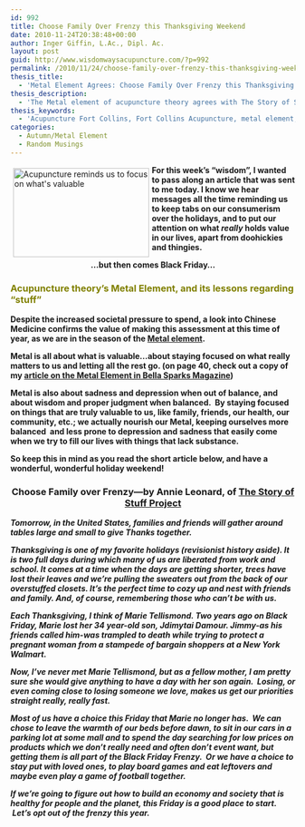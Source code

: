 ```yaml
---
id: 992
title: Choose Family Over Frenzy this Thanksgiving Weekend
date: 2010-11-24T20:38:48+00:00
author: Inger Giffin, L.Ac., Dipl. Ac.
layout: post
guid: http://www.wisdomwaysacupuncture.com/?p=992
permalink: /2010/11/24/choose-family-over-frenzy-this-thanksgiving-weekend/
thesis_title:
  - 'Metal Element Agrees: Choose Family Over Frenzy this Thanksgiving'
thesis_description:
  - 'The Metal element of acupuncture theory agrees with The Story of Stuff: Choose what actually brings us value, over mindless STUFF, this holiday'
thesis_keywords:
  - 'Acupuncture Fort Collins, Fort Collins Acupuncture, metal element, '
categories:
  - Autumn/Metal Element
  - Random Musings
---
```

<img class="" style="margin: 5px; border: 0pt none;" title="Acupuncture reminds us what is valuable." src="https://origin.ih.constantcontact.com/fs085/1102844965003/img/53.jpg" alt="Acupuncture reminds us to focus on what's valuable" width="240" height="157" align="left" border="0" hspace="5" vspace="5" />

<div>
  <strong>For this week&#8217;s &#8220;wisdom&#8221;, I wanted to pass along an article that was sent to me today. I know we hear messages all the time reminding us to keep tabs on our consumerism over the holidays, and to put our attention on what</strong><strong><em> really</em></strong><strong> holds value in our lives, apart from doohickies and thingies.</strong>
</div>

<p style="text-align: center;">
  <strong><strong>&#8230;but then comes Black Friday&#8230;</strong></strong>
</p>

<div>
  <h3>
    <span style="color: #808000;"><strong>Acupuncture theory&#8217;s Metal Element, and its lessons regarding &#8220;stuff&#8221;</strong></span>
  </h3>
  
  <p>
    <strong>Despite the increased societal pressure to spend, a look into Chinese Medicine confirms the value of making this assessment at this time of year, as we are in the season of the <a href="http://www.wisdomwaysacupuncture.com/2017/10/15/metal-element-video-live/">Metal element</a>.  </strong>
  </p>
  
  <p>
    <strong>Metal is all about what is valuable&#8230;about staying focused on what really matters to us and letting all the rest go. (on page 40, check out a copy of my <a href="http://www.wisdomwaysacupuncture.com/2016/11/05/metal-season-the-time-for-learning-about-letting-go-but-that-whats-of-value-remains/" target="_blank" rel="noopener">article on the Metal Element in Bella Sparks Magazine</a>)</strong>
  </p>
  
  <p>
    <strong>Metal is also about sadness and depression when out of balance, and about wisdom and proper judgment when balanced.  By staying focused on things that are truly valuable to us, like family, friends, our health, our community, etc.; we actually nourish our Metal, keeping ourselves more balanced  and less prone to depression and sadness that easily come when we try to fill our lives with things that lack substance.</strong>
  </p>
  
  <p>
    <strong>So keep this in mind as you read the short article below, and have a wonderful, wonderful holiday weekend!</strong>
  </p>
  
  <h3 style="text-align: center;">
    <strong>Choose Family over Frenzy&#8212;by Annie Leonard, of <a href="http://r20.rs6.net/tn.jsp?llr=lem6kddab&et=1103970353429&s=0&e=001ZEU46hwRMqFCDJRB5KjbStUt_lE59_dAKKh5n3kTc2ZxX4tP3NanYikYLc-iZ2k4FiIFRexTHlC1KxhpcdQKMKWr1CAQZrYRiEqxPSuHnFUP9-4J6D9qKg==" target="_blank" rel="noopener">The Story of Stuff Project</a></strong>
  </h3>
  
  <p>
    <strong> <em>Tomorrow, in the United States, families and friends will gather around tables large and small to give Thanks together.</em></strong>
  </p>
  
  <p>
    <em><strong>Thanksgiving is one of my favorite holidays (revisionist history aside). It is two full days during which many of us are liberated from work and school. It comes at a time when the days are getting shorter, trees have lost their leaves and we&#8217;re pulling the sweaters out from the back of our overstuffed closets. It&#8217;s the perfect time to cozy up and nest with friends and family. And, of course, remembering those who can&#8217;t be with us.</strong></em>
  </p>
  
  <p>
    <em><strong>Each Thanksgiving, I think of Marie Tellismond. Two years ago on Black Friday, Marie lost her 34 year-old son, Jdimytai Damour. Jimmy-as his friends called him-was trampled to death while trying to protect a pregnant woman from a stampede of bargain shoppers at a New York Walmart.</strong></em>
  </p>
  
  <p>
    <em><strong>Now, I&#8217;ve never met Marie Tellismond, but as a fellow mother, I am pretty sure she would give anything to have a day with her son again.  Losing, or even coming close to losing someone we love, makes us get our priorities straight really, really fast.</strong></em>
  </p>
  
  <p>
    <em><strong>Most of us have a choice this Friday that Marie no longer has.  We can chose to leave the warmth of our beds before dawn, to sit in our cars in a parking lot at some mall and to spend the day searching for low prices on products which we don&#8217;t really need and often don&#8217;t event want, but getting them is all part of the Black Friday Frenzy.  Or we have a choice to stay put with loved ones, to play board games and eat leftovers and maybe even play a game of football together.</strong></em>
  </p>
  
  <p>
    <em><strong>If we&#8217;re going to figure out how to build an economy and society that is healthy for people and the planet, this Friday is a good place to start.  Let&#8217;s opt out of the frenzy this year.</strong></em>
  </p>
</div>

&nbsp;